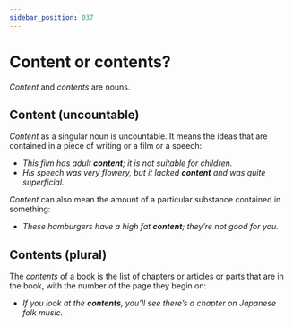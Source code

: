 ```yaml
---
sidebar_position: 037
---
```


# Content or contents?

*Content* and *contents* are nouns.

## Content (uncountable)

*Content* as a singular noun is uncountable. It means the ideas that are contained in a piece of writing or a film or a speech:

- *This film has adult **content**; it is not suitable for children.*
- *His speech was very flowery, but it lacked **content** and was quite superficial.*

*Content* can also mean the amount of a particular substance contained in something:

- *These hamburgers have a high fat **content**; they’re not good for you.*

## Contents (plural)

The *contents* of a book is the list of chapters or articles or parts that are in the book, with the number of the page they begin on:

- *If you look at the **contents**, you’ll see there’s a chapter on Japanese folk music.*
